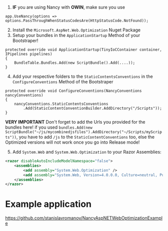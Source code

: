 1. **IF** you are using Nancy with **OWIN**, make sure you use
```
app.UseNancy(options => options.PassThroughWhenStatusCodesAre(HttpStatusCode.NotFound));
```
2. Install the `Microsoft.AspNet.Web.Optimization` Nuget Package
3. Setup your bundles in the `ApplicationStartup` Method of your Bootstraper!
```
protected override void ApplicationStartup(TinyIoCContainer container, IPipelines pipelines) 
{
    BundleTable.Bundles.Add(new ScriptBundle().Add(....));
}
```
4. Add your respective folders to the `StaticContentsConventions` in the `ConfigureConventions` Method of the Bootstraper
```
protected override void ConfigureConventions(NancyConventions nancyConventions)
{
    nancyConventions.StaticContentsConventions
        .Add(StaticContentConventionBuilder.AddDirectory("/Scripts"));
}
```
**VERY IMPORTANT**
Don't forget to add the Urls you provided for the bundles here!
if you used `bundles.Add(new ScriptBundle("~/js/mycombinedjsfiles").AddDirectory("~/Scripts/myScripts"))`, you have to add `/js` to the  `StaticContentConventions`
too, else the Optimized versions will not work once you go into Release mode!

5. Add `System.Web` and `System.Web.Optimization` to your Razor Assemblies:
```xml
<razor disableAutoIncludeModelNamespace="false">
    <assemblies>
        <add assembly="System.Web.Optimization" />
        <add assembly="System.Web, Version=4.0.0.0, Culture=neutral, PublicKeyToken=b03f5f7f11d50a3a" />
    </assemblies>
</razor>
```

# Example application

https://github.com/stanislavromanov/NancyAspNETWebOptimizationExample